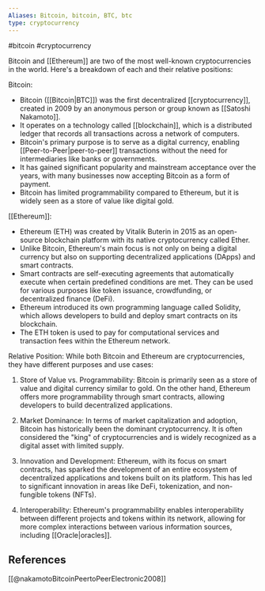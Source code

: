 ```yaml
---
Aliases: Bitcoin, bitcoin, BTC, btc
type: cryptocurrency
---
```

#bitcoin #cryptocurrency 

Bitcoin and [[Ethereum]] are two of the most well-known cryptocurrencies in the world. Here's a breakdown of each and their relative positions:

Bitcoin:
- Bitcoin ([[Bitcoin|BTC]]) was the first decentralized [[cryptocurrency]], created in 2009 by an anonymous person or group known as [[Satoshi Nakamoto]].
- It operates on a technology called [[blockchain]], which is a distributed ledger that records all transactions across a network of computers.
- Bitcoin's primary purpose is to serve as a digital currency, enabling [[Peer-to-Peer|peer-to-peer]] transactions without the need for intermediaries like banks or governments.
- It has gained significant popularity and mainstream acceptance over the years, with many businesses now accepting Bitcoin as a form of payment.
- Bitcoin has limited programmability compared to Ethereum, but it is widely seen as a store of value like digital gold.

[[Ethereum]]:
- Ethereum (ETH) was created by Vitalik Buterin in 2015 as an open-source blockchain platform with its native cryptocurrency called Ether.
- Unlike Bitcoin, Ethereum's main focus is not only on being a digital currency but also on supporting decentralized applications (DApps) and smart contracts.
- Smart contracts are self-executing agreements that automatically execute when certain predefined conditions are met. They can be used for various purposes like token issuance, crowdfunding, or decentralized finance (DeFi).
- Ethereum introduced its own programming language called Solidity, which allows developers to build and deploy smart contracts on its blockchain.
- The ETH token is used to pay for computational services and transaction fees within the Ethereum network.

Relative Position:
While both Bitcoin and Ethereum are cryptocurrencies, they have different purposes and use cases:

1. Store of Value vs. Programmability: Bitcoin is primarily seen as a store of value and digital currency similar to gold. On the other hand, Ethereum offers more programmability through smart contracts, allowing developers to build decentralized applications.

2. Market Dominance: In terms of market capitalization and adoption, Bitcoin has historically been the dominant cryptocurrency. It is often considered the "king" of cryptocurrencies and is widely recognized as a digital asset with limited supply.

3. Innovation and Development: Ethereum, with its focus on smart contracts, has sparked the development of an entire ecosystem of decentralized applications and tokens built on its platform. This has led to significant innovation in areas like DeFi, tokenization, and non-fungible tokens (NFTs).

4. Interoperability: Ethereum's programmability enables interoperability between different projects and tokens within its network, allowing for more complex interactions between various information sources, including [[Oracle|oracles]].

## References
[[@nakamotoBitcoinPeertoPeerElectronic2008]]